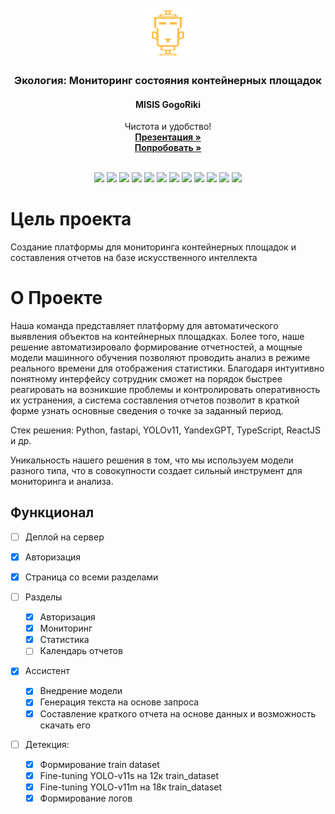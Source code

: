 <br />
<div align="center">
    <img src="./frontend/public/tula.svg" alt="Logo" width="80" >
<h3 align="center">Экология: Мониторинг состояния контейнерных площадок</h3>
<h4>MISIS GogoRiki</h4>
  <p align="center">
    Чистота и удобство!
    <br>
    <a href="https://www.figma.com/design/mvxSqON2dbA4eldvHYSYrP/Tula?node-id=0-1&t=7iQSe86XgrCLDJSr-1" target="_blank"><strong>Презентация »</strong></a>
    <br />
    <strong><a href="http://82.97.249.28:3000" target="_blank"><strong>Попробовать »</strong></a></strong>
    <br />
    </p>
</div>

<br>

<div align="center">
    <img src="https://img.shields.io/badge/typescript-323330?style=for-the-badge&logo=typescript&logoColor=blue"/>
    <img src="https://img.shields.io/badge/React-20232A?style=for-the-badge&logo=react&logoColor=61DAFB"/>
    <img src="https://img.shields.io/badge/Python-FFD43B?style=for-the-badge&logo=python&logoColor=blue"/>
    <img src="https://img.shields.io/badge/fastapi-109989?style=for-the-badge&logo=FASTAPI&logoColor=white"/>
    <img src="https://img.shields.io/badge/PostgreSQL-316192?style=for-the-badge&logo=postgresql&logoColor=white"/>
    <img src="https://img.shields.io/badge/Docker-2CA5E0?style=for-the-badge&logo=docker&logoColor=white"/>
    <img src="https://img.shields.io/badge/Figma-F24E1E?style=for-the-badge&logo=figma&logoColor=white"/>
    <img src="https://img.shields.io/badge/npm-CB3837?style=for-the-badge&logo=npm&logoColor=white"/>
    <img src="https://img.shields.io/badge/OpenCV-20232A?style=for-the-badge&logo=opencv&logoColor=5C3EE8"/>
    <img src="https://img.shields.io/badge/tesseract-1c6ac2?style=for-the-badge"/>
    <img src="https://img.shields.io/badge/yolo_v11-7B23B3?style=for-the-badge"/>
    <img src="https://img.shields.io/badge/yandexmap-323330?style=for-the-badge"/>
</div>

# Цель проекта

Создание платформы для мониторинга контейнерных площадок и составления отчетов на базе
искусственного интеллекта

# О Проекте

Наша команда представляет платформу для автоматического выявления объектов на контейнерных 
площадках.
Более того, наше решение автоматизировало формирование отчетностей, а мощные модели машинного
обучения позволяют проводить анализ в режиме реального времени для отображения статистики.
Благодаря интуитивно понятному интерфейсу сотрудник сможет на порядок быстрее
реагировать на возникшие проблемы и контролировать оперативность их устранения, а система 
составления отчетов позволит в
краткой форме узнать основные сведения о точке за заданный период.

Стек решения: Python, fastapi, YOLOv11, YandexGPT, TypeScript, ReactJS и др.

Уникальность нашего решения в том, что мы используем модели разного типа, что в совокупности
создает сильный инструмент для мониторинга и анализа.

## Функционал

- [ ] Деплой на сервер
- [x] Авторизация
- [x] Страница со всеми разделами

- [ ] Разделы
    - [x] Авторизация
    - [x] Мониторинг
    - [x] Статистика
    - [ ] Календарь отчетов

- [x] Ассистент
    - [x] Внедрение модели
    - [x] Генерация текста на основе запроса
    - [x] Составление краткого отчета на основе данных и возможность скачать его

- [ ] Детекция:
  - [x] Формирование train dataset
  - [x] Fine-tuning YOLO-v11s  на 12к train_dataset
  - [x] Fine-tuning YOLO-v11m  на 18к train_dataset
  - [x] Формирование логов
